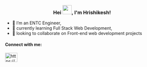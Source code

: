 <h3 align="center">Hei  <img src="https://github.com/HrishikeshBhagat/grootarmy.github.io/blob/main/assets/Hi.gif" width="30px">, I'm Hrishikesh!</h3>

- 🔭 I’m an ENTC Engineer,
- 🌱 currently learning Full Stack Web Development,
- 👯 looking to collaborate on Front-end web development projects

<h4 align="left">Connect with me:</h4>
<p align="left">
<a href="https://www.linkedin.com/in/hrishikesh-bhagat-511a9015b" target="blank"><img align="center" src="https://github.com/HrishikeshBhagat/grootarmy.github.io/blob/main/assets/linked-in%20icon.svg" alt="https://www.linkedin.com/in/hrishikesh-bhagat-511a9015b" height="30" width="40" /></a>
</p>


<!--
### Hei  <img src="https://github.com/HrishikeshBhagat/grootarmy.github.io/blob/main/assets/Hi.gif" width="30px">, I'm Hrishikesh!
**HrishikeshBhagat/HrishikeshBhagat** is a ✨ _special_ ✨ repository because its `README.md` (this file) appears on your GitHub profile.

Here are some ideas to get you started:
- 📫 How to reach me: [Linkedin: @HrishikeshBhagat](https://www.linkedin.com/in/hrishikesh-bhagat-511a9015b)
- 🔭 I’m currently working on ...
- 🌱 I’m currently learning ...
- 👯 I’m looking to collaborate on ...
- 🤔 I’m looking for help with ...
- 💬 Ask me about ...
- 📫 How to reach me: ...
- 😄 Pronouns: ...
- ⚡ Fun fact: ...
-->
